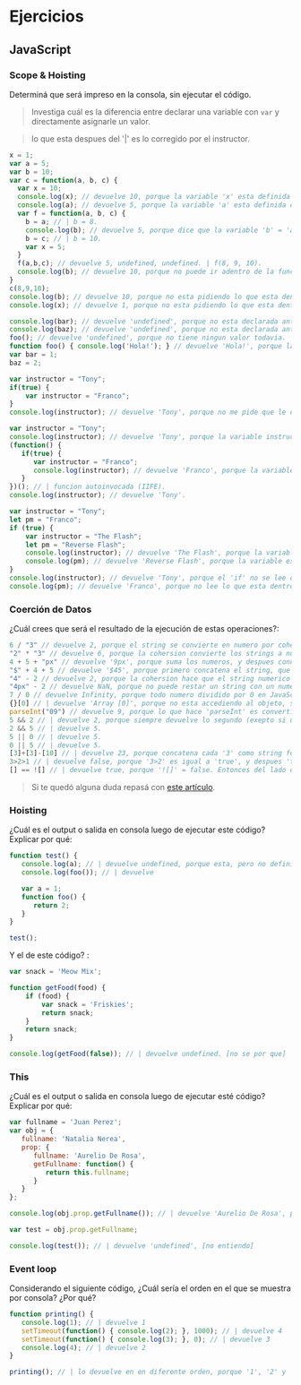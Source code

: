 
# Ejercicios

## JavaScript

### Scope & Hoisting

Determiná que será impreso en la consola, sin ejecutar el código.

> Investiga cuál es la diferencia entre declarar una variable con `var` y directamente asignarle un valor.

> lo que esta despues del '|' es lo corregido por el instructor.

```javascript
x = 1;
var a = 5;
var b = 10;
var c = function(a, b, c) {
  var x = 10;
  console.log(x); // devuelve 10, porque la variable 'x' esta definida dentro de la funcion (variable c).
  console.log(a); // devuelve 5, porque la variable 'a' esta definida como 5 en el padre de la funcion (variable c). | devuelve 8, porque es el dato que nos entrega en la linea 29 del codigo.
  var f = function(a, b, c) {
    b = a; // | b = 8.
    console.log(b); // devuelve 5, porque dice que la variable 'b' = 'a' y la variable 'a' = 5. No devuelve la funcion o variable c, porque 'b = c' esta definiendose despues de del 'console.log(b)'. | devuelve 8.
    b = c; // | b = 10.
    var x = 5;
  }
  f(a,b,c); // devuelve 5, undefined, undefined. | f(8, 9, 10).
  console.log(b); // devuelve 10, porque no puede ir adentro de la funcion 'f' ya que esta separado, entonces tiene que  ir al global enviroment. | devuelve 9.
}
c(8,9,10);
console.log(b); // devuelve 10, porque no esta pidiendo lo que esta dentro de 'b', sino, el valor de la variable 'b'.
console.log(x); // devuelve 1, porque no esta pidiendo lo que esta dentro de 'c', sino que esta pidiendo 'x', que se encuentra definida en global.
```

```javascript
console.log(bar); // devuelve 'undefined', porque no esta declarada antes de pedir el resultado de 'console.log'.
console.log(baz); // devuelve 'undefined', porque no esta declarada antes de pedir el resultado de 'console.log'. | tira error porque 'baz' no esta definido por un 'var'.
foo(); // devuelve 'undefined', porque no tiene ningun valor todavia.
function foo() { console.log('Hola!'); } // devuelve 'Hola!', porque la funcion devuelve 'Hola!'.
var bar = 1;
baz = 2;
```

```javascript
var instructor = "Tony";
if(true) {
    var instructor = "Franco";
}
console.log(instructor); // devuelve 'Tony', porque no me pide que le de un buleano. | devuelve 'Franco' porque declara el valor de la variable nuevamente con la de 'Franco', cambiando la variable 'instructor = "Tony"'.
```

```javascript
var instructor = "Tony";
console.log(instructor); // devuelve 'Tony', porque la variable instructor esta definida como 'Tony'.
(function() {
   if(true) {
      var instructor = "Franco";
      console.log(instructor); // devuelve 'Franco', porque la variable instructor esta definida dentro de 'if'.
   }
})(); // | funcion autoinvocada (IIFE).
console.log(instructor); // devuelve 'Tony'.
```

```javascript
var instructor = "Tony";
let pm = "Franco";
if (true) {
    var instructor = "The Flash";
    let pm = "Reverse Flash";
    console.log(instructor); // devuelve 'The Flash', porque la variable instructor esta definida en el 'if'.
    console.log(pm); // devuelve 'Reverse Flash', porque la variable esta definida dentro del 'if'.
}
console.log(instructor); // devuelve 'Tony', porque el 'if' no se lee o no se usa. | devuelve 'The Flash', porque el 'var instructor' cambia el valor de es un 'var'.
console.log(pm); // devuelve 'Franco', porque no lee lo que esta dentro del 'if', ya que no se usa. | en realidad es porque el 'let' no puede cambiar lo que esta en global.
```
### Coerción de Datos

¿Cuál crees que será el resultado de la ejecución de estas operaciones?:

```javascript
6 / "3" // devuelve 2, porque el string se convierte en numero por cohersion.
"2" * "3" // devuelve 6, porque la cohersion convierte los strings a numeros.
4 + 5 + "px" // devuelve '9px', porque suma los numeros, y despues concatena el string.
"$" + 4 + 5 // devuelve '$45', porque primero concatena el string, que es un caracter no numerico con el numero 4 y luego concatena el nuevo string '$4' con el numero 5.  |
"4" - 2 // devuelve 2, porque la cohersion hace que el string numerico se convierta a numero.
"4px" - 2 // devuelve NaN, porque no puede restar un string con un numero.
7 / 0 // devuelve Infinity, porque todo numero dividido por 0 en JavaScript es igual a 'infinito'.
{}[0] // | devuelve 'Array [0]', porque no esta accediendo al objeto, solo al array que es igual a 0.
parseInt("09") // devuelve 9, porque lo que hace 'parseInt' es convertir los strings a numeros enteros.
5 && 2 // | devuelve 2, porque siempre devuelve lo segundo (exepto si un valor es 0 o false, devuelve false).
2 && 5 // | devuelve 5.
5 || 0 // | devuelve 5.
0 || 5 // | devuelve 5.
[3]+[3]-[10] // | devuelve 23, porque concatena cada '3' como string formando un '33', y despues lo transforma a numero, para poder restarlo con el 10 para que de el resultado '23'.
3>2>1 // | devuelve false, porque '3>2' es igual a 'true', y despues 'true' no es mayor a '1'.
[] == ![] // | devuelve true, porque '![]' = false. Entonces del lado derecho es un '0'. Pero del lado izquierdo es un arreglo vacio es igual que un string vacio, lo que significa que es falso tambien. Entonces 'false == false' = 'true'.
```

> Si te quedó alguna duda repasá con [este artículo](http://javascript.info/tutorial/object-conversion).


### Hoisting

¿Cuál es el output o salida en consola luego de ejecutar este código? Explicar por qué:

```javascript
function test() {
   console.log(a); // | devuelve undefined, porque esta, pero no definida cuando consologuea.
   console.log(foo()); // | devuelve 

   var a = 1;
   function foo() {
      return 2;
   }
}

test();
```

Y el de este código? :

```javascript
var snack = 'Meow Mix';

function getFood(food) {
    if (food) {
        var snack = 'Friskies';
        return snack;
    }
    return snack;
}

console.log(getFood(false)); // | devuelve undefined. [no se por que]
```


### This

¿Cuál es el output o salida en consola luego de ejecutar esté código? Explicar por qué:

```javascript
var fullname = 'Juan Perez';
var obj = {
   fullname: 'Natalia Nerea',
   prop: {
      fullname: 'Aurelio De Rosa',
      getFullname: function() {
         return this.fullname;
      }
   }
};

console.log(obj.prop.getFullname()); // | devuelve 'Aurelio De Rosa', porque devuelve el de el objeto.

var test = obj.prop.getFullname;

console.log(test()); // | devuelve 'undefined', [no entiendo]
```

### Event loop

Considerando el siguiente código, ¿Cuál sería el orden en el que se muestra por consola? ¿Por qué?

```javascript
function printing() {
   console.log(1); // | devuelve 1 
   setTimeout(function() { console.log(2); }, 1000); // | devuelve 4
   setTimeout(function() { console.log(3); }, 0); // | devuelve 3
   console.log(4); // | devuelve 2
}

printing(); // | lo devuelve en en diferente orden, porque '1', '2' y '3' los devuelve inmediatamente, y al '4' lo devuelve despues de 1 segundo (o 1000 milisegundos).
```
